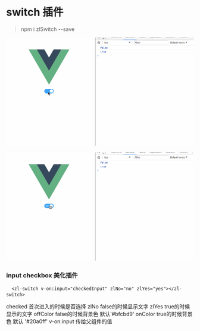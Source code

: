 # switch 插件

> npm i zlSwitch --save


![switch](img/1.gif)

![switch](img/2.gif)

### input checkbox 美化插件

```
  <zl-switch v-on:input="checkedInput" zlNo="no" zlYes="yes"></zl-switch>

```


 checked  首次进入的时候是否选择
 zlNo     false的时候显示文字
 zlYes     true的时候显示的文字
 offColor   false的时候背景色   默认'#bfcbd9'
 onColor     true的时候背景色   默认 '#20a0ff'
 v-on:input   传给父组件的值